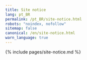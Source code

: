 ```yaml
---
title: Site notice
lang: pt_BR
permalink: /pt_BR/site-notice.html
robots: "noindex, nofollow"
sitemap: false
canonical: /en/site-notice.html
warn_language: true
---
```


{% include pages/site-notice.md %}
